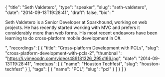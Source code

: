 {
  "title": "Seth Valdetero",
  "type": "speaker",
  "slug": "seth-valdetero",
  "date": "2014-09-13T19:28:41",
  "draft": false,
  "bio": "<p>Seth Valdetero is a Senior Developer at Sparkhound, working on web projects. He has recently started      working with MVC and prefers it considerably more than web forms. His most recent endeavors have been learning to do cross-platform mobile development in C#.</p>",
  "recordings": [
    {
      "title": "Cross-platform Development with PCLs",
      "slug": "cross-platform-development-with-pcls-2",
      "thumbnail": "https://i.vimeocdn.com/video/489181326_295x166.jpg",
      "date": "2014-09-13T19:28:41",
      "meetups": [
        {
          "name": "Houston Techfest",
          "slug": "houston-techfest"
        }
      ],
      "tags": [
        {
          "name": "PCL",
          "slug": "pcl"
        }
      ]
    }
  ]
}